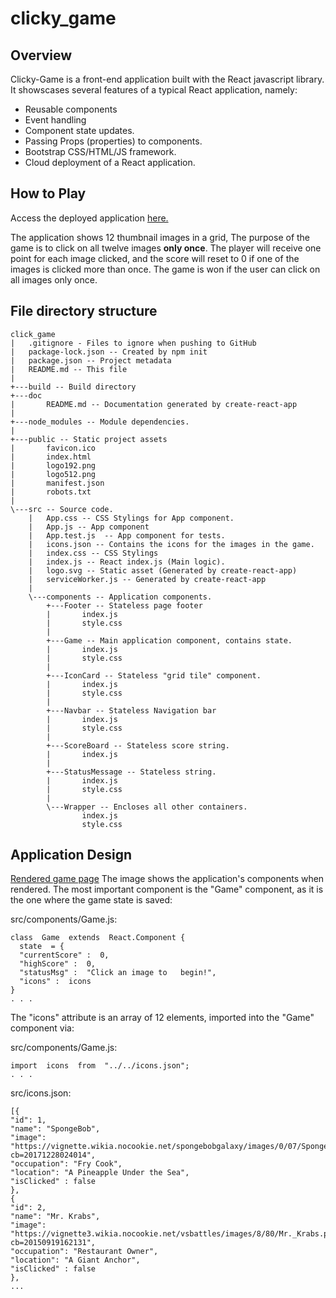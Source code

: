 # clicky_game

## Overview
Clicky-Game is a front-end application built with the React javascript library.  It showscases several features of a typical React application, namely:

 - Reusable components
 - Event handling
 - Component state updates. 
 - Passing Props (properties) to components.
 - Bootstrap CSS/HTML/JS framework.
 - Cloud deployment of a React application. 
 

## How to Play
Access the deployed application [here.](https://j0serobles.github.io/clicky_game/)

The application shows 12 thumbnail images in a grid,   The purpose of the game is to click on all twelve images **only once**.  The player will receive one point for each image clicked, and the score will reset to 0 if one of the images is clicked more than once.  The game is won if the user can click on all images only once. 


## File directory structure
```
click_game
|   .gitignore - Files to ignore when pushing to GitHub
|   package-lock.json -- Created by npm init
|   package.json -- Project metadata
|   README.md -- This file
|   
+---build -- Build directory
+---doc 
|       README.md -- Documentation generated by create-react-app
|       
+---node_modules -- Module dependencies.
|               
+---public -- Static project assets
|       favicon.ico
|       index.html
|       logo192.png
|       logo512.png
|       manifest.json
|       robots.txt
|       
\---src -- Source code.
    |   App.css -- CSS Stylings for App component.
    |   App.js -- App component
    |   App.test.js  -- App component for tests.
    |   icons.json -- Contains the icons for the images in the game.
    |   index.css -- CSS Stylings
    |   index.js -- React index.js (Main logic).
    |   logo.svg -- Static asset (Generated by create-react-app)
    |   serviceWorker.js -- Generated by create-react-app
    |   
    \---components -- Application components.
        +---Footer -- Stateless page footer
        |       index.js
        |       style.css
        |       
        +---Game -- Main application component, contains state.
        |       index.js
        |       style.css
        |       
        +---IconCard -- Stateless "grid tile" component. 
        |       index.js
        |       style.css
        |       
        +---Navbar -- Stateless Navigation bar
        |       index.js
        |       style.css
        |       
        +---ScoreBoard -- Stateless score string.
        |       index.js
        |       
        +---StatusMessage -- Stateless string.
        |       index.js
        |       style.css
        |       
        \---Wrapper -- Encloses all other containers. 
                index.js
                style.css
```
## Application Design

[Rendered game page](https://github.com/j0serobles/clicky_game/blob/master/doc/homepage.jpg)
The image shows the application's components when rendered.  The most important component is the "Game" component, as it is the one where the game state is saved:

src/components/Game.js:
```
class  Game  extends  React.Component {
  state  = {
  "currentScore" :  0,
  "highScore" :  0,
  "statusMsg" :  "Click an image to   begin!",
  "icons" :  icons
}
. . . 
```
The "icons" attribute is an array of 12 elements, imported into the "Game" component via:

src/components/Game.js:
```
import  icons  from  "../../icons.json";
. . . 
```
src/icons.json:
```
[{
"id": 1,
"name": "SpongeBob",
"image": "https://vignette.wikia.nocookie.net/spongebobgalaxy/images/0/07/SpongeBob_SquarePants.png/revision/latest?cb=20171228024014",
"occupation": "Fry Cook",
"location": "A Pineapple Under the Sea",
"isClicked" : false
},
{
"id": 2,
"name": "Mr. Krabs",
"image": "https://vignette3.wikia.nocookie.net/vsbattles/images/8/80/Mr._Krabs.png/revision/latest?cb=20150919162131",
"occupation": "Restaurant Owner",
"location": "A Giant Anchor",
"isClicked" : false
},
...
```

<!--stackedit_data:
eyJoaXN0b3J5IjpbMjk2NTMyMjIsMjA0NjQxNTQwMiwtMTU1Nz
QxNjQ5M119
-->